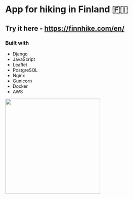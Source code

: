 # App for hiking in Finland 🇫🇮

## Try it here - https://finnhike.com/en/

### Built with
- Django
- JavaScript
- Leaflet
- PostgreSQL
- Nginx
- Gunicorn
- Docker
- AWS

<img src="https://i.giphy.com/media/v1.Y2lkPTc5MGI3NjExeHJwcjAwcGQ2YnMzMGw2NDZod2hnOTI5NHZydDN2aXJnN2k4bmZiZiZlcD12MV9pbnRlcm5hbF9naWZfYnlfaWQmY3Q9Zw/7p0qZOxUe5cIM/giphy.gif" width="300px" />
